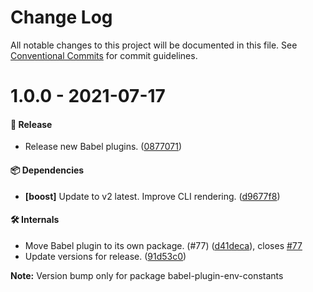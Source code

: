 # Change Log

All notable changes to this project will be documented in this file.
See [Conventional Commits](https://conventionalcommits.org) for commit guidelines.

# 1.0.0 - 2021-07-17

#### 🎉 Release

- Release new Babel plugins. ([0877071](https://github.com/milesj/packemon/commit/0877071))

#### 📦 Dependencies

- **[boost]** Update to v2 latest. Improve CLI rendering. ([d9677f8](https://github.com/milesj/packemon/commit/d9677f8))

#### 🛠 Internals

- Move Babel plugin to its own package. (#77) ([d41deca](https://github.com/milesj/packemon/commit/d41deca)), closes [#77](https://github.com/milesj/packemon/issues/77)
- Update versions for release. ([91d53c0](https://github.com/milesj/packemon/commit/91d53c0))

**Note:** Version bump only for package babel-plugin-env-constants
